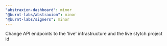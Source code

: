 ```yaml
---
"abstraxion-dashboard": minor
"@burnt-labs/abstraxion": minor
"@burnt-labs/signers": minor
---
```


Change API endpoints to the 'live' infrastructure and the live stytch project id
